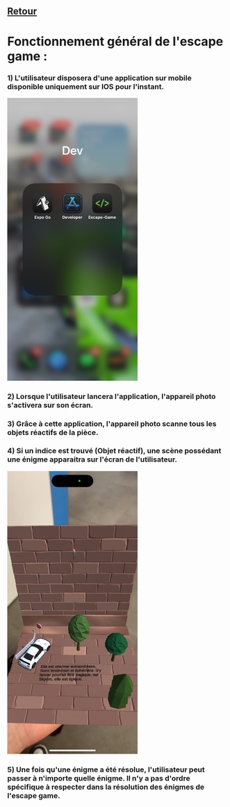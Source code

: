 ## [Retour](/Readme.md)

# Fonctionnement général de l'escape game :

### 1) L'utilisateur disposera d'une application sur mobile disponible uniquement sur IOS pour l'instant.

<img src="/Images/capture_app.PNG" alt="capture app iphone" width="300">

### 2) Lorsque l'utilisateur lancera l'application, l'appareil photo s'activera sur son écran.

### 3) Grâce à cette application, l'appareil photo scanne tous les objets réactifs de la pièce.

### 4) Si un indice est trouvé (Objet réactif), une scène possédant une énigme apparaitra sur l'écran de l'utilisateur.
<img src="/Images/IMG_1567.PNG" alt="Morse" width="300">

### 5) Une fois qu'une énigme a été résolue, l'utilisateur peut passer à n'importe quelle énigme. Il n'y a pas d'ordre spécifique à respecter dans la résolution des énigmes de l'escape game.

